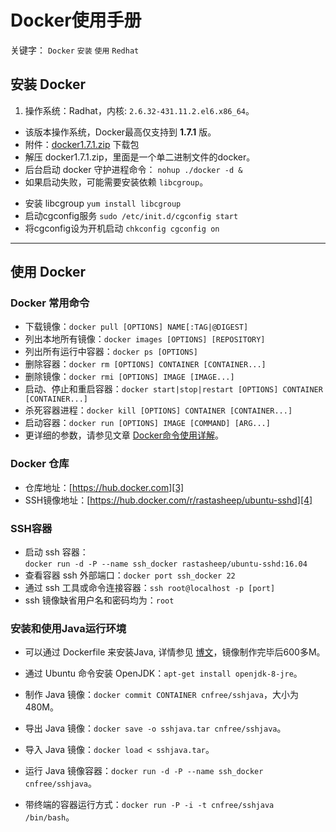 # Docker使用手册
关键字： `Docker` `安装` `使用` `Redhat`
## 安装 Docker
1. 操作系统：Radhat，内核: `2.6.32-431.11.2.el6.x86_64`。
* 该版本操作系统，Docker最高仅支持到 **1.7.1** 版。  
* 附件：[docker1.7.1.zip][1] 下载包
* 解压 docker1.7.1.zip，里面是一个单二进制文件的docker。
* 后台启动 docker 守护进程命令： `nohup ./docker -d &`
* 如果启动失败，可能需要安装依赖 `libcgroup`。  
 -  安装 libcgroup `yum install libcgroup`  
 -  启动cgconfig服务 `sudo /etc/init.d/cgconfig start`   
 -  将cgconfig设为开机启动 `chkconfig cgconfig on`
---------

## 使用 Docker

### Docker 常用命令
* 下载镜像：`docker pull [OPTIONS] NAME[:TAG|@DIGEST]`
* 列出本地所有镜像：`docker images [OPTIONS] [REPOSITORY]`
* 列出所有运行中容器：`docker ps [OPTIONS]`
* 删除容器：`docker rm [OPTIONS] CONTAINER [CONTAINER...]`
* 删除镜像：`docker rmi [OPTIONS] IMAGE [IMAGE...]`
* 启动、停止和重启容器：`docker start|stop|restart [OPTIONS] CONTAINER [CONTAINER...]`
* 杀死容器进程：`docker kill [OPTIONS] CONTAINER [CONTAINER...]`
* 启动容器：`docker run [OPTIONS] IMAGE [COMMAND] [ARG...]`
* 更详细的参数，请参见文章 [Docker命令使用详解][2]。

### Docker 仓库
* 仓库地址：[https://hub.docker.com][3]
* SSH镜像地址：[https://hub.docker.com/r/rastasheep/ubuntu-sshd][4]

### SSH容器
* 启动 ssh 容器：   
  `docker run -d -P --name ssh_docker rastasheep/ubuntu-sshd:16.04`
* 查看容器 ssh 外部端口：`docker port ssh_docker 22`
* 通过 ssh 工具或命令连接容器：`ssh root@localhost -p [port]`
* ssh 镜像缺省用户名和密码均为：`root`

### 安装和使用Java运行环境
* 可以通过 Dockerfile 来安装Java, 详情参见 [博文][5]，镜像制作完毕后600多M。
* 通过 Ubuntu 命令安装 OpenJDK：`apt-get install openjdk-8-jre`。
* 制作 Java 镜像：`docker commit CONTAINER cnfree/sshjava`，大小为480M。
* 导出 Java 镜像：`docker save -o sshjava.tar cnfree/sshjava`。
* 导入 Java 镜像：`docker load < sshjava.tar`。
* 运行 Java 镜像容器：`docker run -d -P --name ssh_docker cnfree/sshjava`。
* 带终端的容器运行方式：`docker run -P -i -t cnfree/sshjava /bin/bash`。


  [1]: https://github.com/cnfree/Journal/raw/master/Docker/docker1.7.1.zip
  [2]: http://www.server110.com/docker/201411/11122.html
  [3]: https://hub.docker.com
  [4]: https://hub.docker.com/r/rastasheep/ubuntu-sshd
  [5]: http://blog.csdn.net/zhang__jiayu/article/details/43200685
